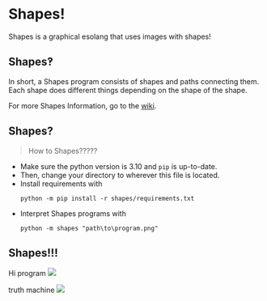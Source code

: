 # Shapes!

Shapes is a graphical esolang that uses images with shapes!

## Shapes‽

In short, a Shapes program consists of shapes and paths connecting them. Each shape does different things depending on the shape of the shape.

For more Shapes Information, go to the [wiki](https://github.com/PhotonNikko/shapes/wiki).

## Shapes?

> How to Shapes?????

* Make sure the python version is 3.10 and `pip` is up-to-date.
* Then, change your directory to wherever this file is located.
* Install requirements with
  ```
  python -m pip install -r shapes/requirements.txt
  ```
* Interpret Shapes programs with 
  ```
  python -m shapes "path\to\program.png"
  
## Shapes!!!
Hi program
![](https://github.com/PhotonNikko/shapes/blob/main/Hello.png)

truth machine
![](https://github.com/PhotonNikko/shapes/blob/main/truth.png)
